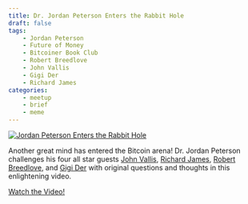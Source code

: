 ```yaml
---
title: Dr. Jordan Peterson Enters the Rabbit Hole
draft: false
tags:
    - Jordan Peterson
    - Future of Money
    - Bitcoiner Book Club
    - Robert Breedlove
    - John Vallis
    - Gigi Der
    - Richard James
categories:
    - meetup
    - brief
    - meme
---
```



[![Jordan Peterson Enters the Rabbit Hole](/assets/img/posts/jordan-peterson-enters-the-rabbit-hole.jpg "Trezor Suite")](https://www.jordanbpeterson.com/podcast/s4e40/)

Another great mind has entered the Bitcoin arena! Dr. Jordan Peterson challenges his four all star guests [John Vallis](https://twitter.com/johnkvallis),  [Richard James](https://twitter.com/rjames_BTC), [Robert Breedlove](https://twitter.com/Breedlove22), and [Gigi Der](https://twitter.com/dergigi) with original questions and thoughts in this enlightening video.

<a class="cta" href="https://www.jordanbpeterson.com/podcast/s4e40/">Watch the Video!</a>